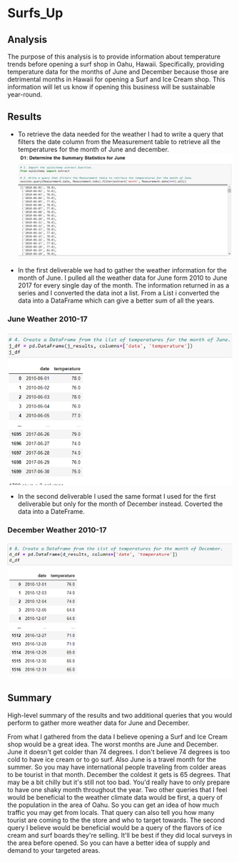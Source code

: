 # Surfs_Up

## Analysis
The purpose of this analysis is to provide information about temperature trends before opening a surf shop in Oahu, Hawaii. Specifically, providing temperature data for the months of June and December because those are detrimental months in Hawaii for opening a Surf and Ice Cream shop. This information will let us know if opening this business will be sustainable year-round.

## Results
* To retrieve the data needed for the weather  I had to write a query that filters the date column from the Measurement table to retrieve all the temperatures for the month of June and december. 
![june_query.PNG](/june_query.PNG)

* In the first deliverable we had to gather the weather information for the month of June. I pulled all the weather data for June form 2010 to June 2017 for every single day of the month. The information returned in as a series and I converted the data inot a list. From a List i converted the data into a DataFrame which can give a better sum of all the years. 
### June Weather 2010-17
![June_weather.PNG](/June_weather.PNG)


* In the second deliverable I used the same format I used for the first deliverable but only for the month of December instead. Coverted the data into a DateFrame.

### December Weather 2010-17
![December_weather.PNG](/December_weather.PNG)

## Summary

High-level summary of the results and two additional queries that you would perform to gather more weather data for June and December.

From what I gathered from the data I believe opening a Surf and Ice Cream shop would be a great idea. The worst months are June and December. June it doesn't get colder than 74 degrees. I don't believe 74 degrees is too cold to have ice cream or to go surf. Also June is a travel month for the summer. So you may have international people traveling from colder areas to be tourist in that month. December the coldest it gets is 65 degrees. That may be a bit chilly but it's still not too bad. You'd really have to only prepare to have one shaky month throughout the year. Two other queries that I feel would be beneficial to the weather climate data would be first, a query of the population in the area of Oahu. So you can get an idea of how much traffic you may get from locals. That query can also tell you how many tourist are coming to the the store and who to target towards. The second query I believe would be beneficial would be a query of the flavors of ice cream and surf boards they're selling. It'll be best if they did local surveys in the area before opened. So you can have a better idea of supply and demand to your targeted areas. 

